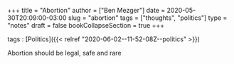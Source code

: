 +++
title = "Abortion"
author = ["Ben Mezger"]
date = 2020-05-30T20:09:00-03:00
slug = "abortion"
tags = ["thoughts", "politics"]
type = "notes"
draft = false
bookCollapseSection = true
+++

tags
: [Politics]({{< relref "2020-06-02--11-52-08Z--politics" >}})

Abortion should be legal, safe and rare
